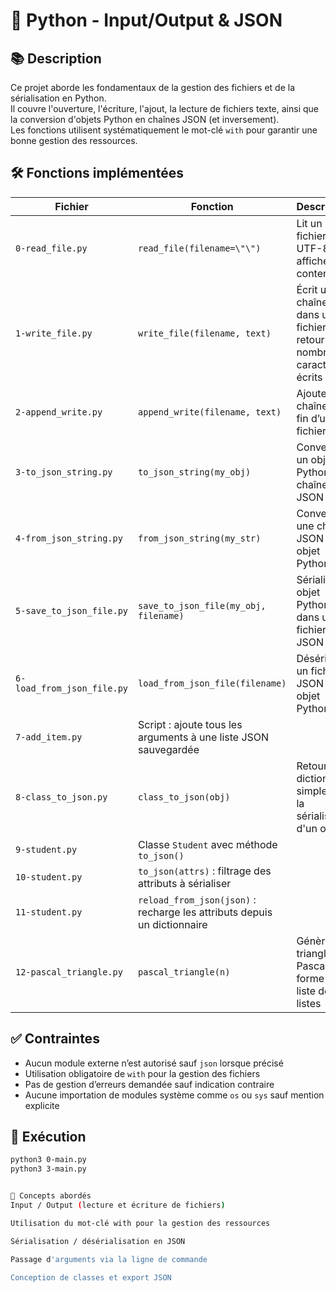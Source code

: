 # 📁 Python - Input/Output & JSON

## 📚 Description

Ce projet aborde les fondamentaux de la gestion des fichiers et de la sérialisation en Python.  
Il couvre l'ouverture, l'écriture, l'ajout, la lecture de fichiers texte, ainsi que la conversion d'objets Python en chaînes JSON (et inversement).  
Les fonctions utilisent systématiquement le mot-clé `with` pour garantir une bonne gestion des ressources.

## 🛠️ Fonctions implémentées

| Fichier                | Fonction                        | Description |
|------------------------|----------------------------------|-------------|
| `0-read_file.py`       | `read_file(filename=\"\")`       | Lit un fichier texte UTF-8 et affiche son contenu |
| `1-write_file.py`      | `write_file(filename, text)`     | Écrit une chaîne dans un fichier, retourne le nombre de caractères écrits |
| `2-append_write.py`    | `append_write(filename, text)`   | Ajoute une chaîne à la fin d’un fichier |
| `3-to_json_string.py`  | `to_json_string(my_obj)`         | Convertit un objet Python en chaîne JSON |
| `4-from_json_string.py`| `from_json_string(my_str)`       | Convertit une chaîne JSON en objet Python |
| `5-save_to_json_file.py`| `save_to_json_file(my_obj, filename)` | Sérialise un objet Python dans un fichier JSON |
| `6-load_from_json_file.py`| `load_from_json_file(filename)` | Désérialise un fichier JSON en objet Python |
| `7-add_item.py`        | Script : ajoute tous les arguments à une liste JSON sauvegardée |
| `8-class_to_json.py`   | `class_to_json(obj)`             | Retourne le dictionnaire simple pour la sérialisation d'un objet |
| `9-student.py`         | Classe `Student` avec méthode `to_json()` |
| `10-student.py`        | `to_json(attrs)` : filtrage des attributs à sérialiser |
| `11-student.py`        | `reload_from_json(json)` : recharge les attributs depuis un dictionnaire |
| `12-pascal_triangle.py`| `pascal_triangle(n)`             | Génère un triangle de Pascal sous forme de liste de listes |

## ✅ Contraintes

- Aucun module externe n’est autorisé sauf `json` lorsque précisé
- Utilisation obligatoire de `with` pour la gestion des fichiers
- Pas de gestion d’erreurs demandée sauf indication contraire
- Aucune importation de modules système comme `os` ou `sys` sauf mention explicite

## 🚀 Exécution

```bash
python3 0-main.py
python3 3-main.py


🧠 Concepts abordés
Input / Output (lecture et écriture de fichiers)

Utilisation du mot-clé with pour la gestion des ressources

Sérialisation / désérialisation en JSON

Passage d'arguments via la ligne de commande

Conception de classes et export JSON
